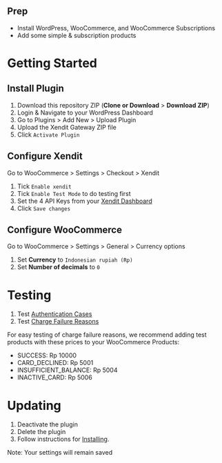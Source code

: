 ## Prep
- Install WordPress, WooCommerce, and WooCommerce Subscriptions
- Add some simple & subscription products

# Getting Started

## Install Plugin
1. Download this repository ZIP (**Clone or Download** > **Download ZIP**)
1. Login & Navigate to your WordPress Dashboard
1. Go to Plugins > Add New > Upload Plugin
1. Upload the Xendit Gateway ZIP file
1. Click `Activate Plugin`

## Configure Xendit
Go to WooCommerce > Settings > Checkout > Xendit
1. Tick `Enable xendit`
1. Tick `Enable Test Mode` to do testing first
1. Set the 4 API Keys from your [Xendit Dashboard](https://dashboard.xendit.co/dashboard/settings/developer)
1. Click `Save changes`

## Configure WooCommerce
Go to WooCommerce > Settings > General > Currency options
1. Set **Currency** to `Indonesian rupiah (Rp)`
1. Set **Number of decimals** to `0`

# Testing
1. Test [Authentication Cases](https://dashboard.xendit.co/docs/testing-payments#cards-authentication)
1. Test [Charge Failure Reasons](https://dashboard.xendit.co/docs/testing-payments#cards-authorization)

For easy testing of charge failure reasons, we recommend adding test products with these prices to your WooCommerce Products:
- SUCCESS: Rp 10000
- CARD_DECLINED: Rp 5001
- INSUFFICIENT_BALANCE: Rp 5004
- INACTIVE_CARD: Rp 5006

# Updating
1. Deactivate the plugin
1. Delete the plugin
1. Follow instructions for [Installing](#installing).

Note: Your settings will remain saved
